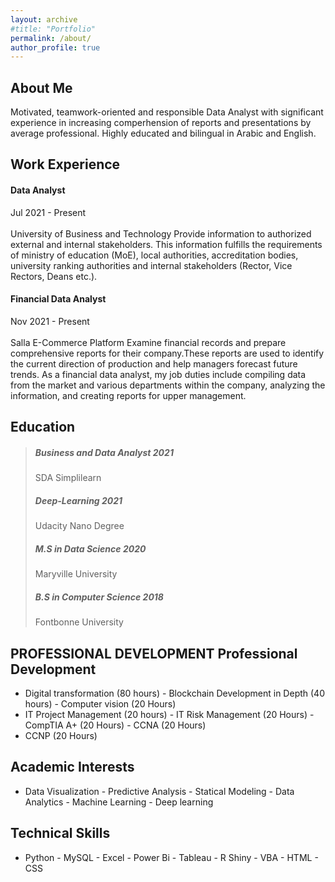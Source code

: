 ```yaml
---
layout: archive
#title: "Portfolio"
permalink: /about/
author_profile: true
---
```



## About Me

Motivated, teamwork-oriented and responsible Data Analyst with significant experience in increasing comperhension of reports and presentations by average professional. Highly educated and bilingual in Arabic and English.



## Work Experience

#### Data Analyst
Jul 2021 - Present <br><br> University of Business and Technology
Provide information to authorized external and internal stakeholders. This information fulfills the requirements of ministry of education (MoE), local authorities, accreditation bodies, university ranking authorities and internal stakeholders (Rector, Vice Rectors, Deans etc.).


#### Financial Data Analyst
Nov 2021 - Present <br><br>Salla E-Commerce Platform
Examine financial records and prepare comprehensive reports for their company.These reports are used to identify the current direction of production and help managers forecast future trends. As a financial data analyst, my job duties include compiling data from the market and various departments within the company, analyzing the information, and creating reports for upper management.


## Education
> ##### Business and Data Analyst         2021
>
> SDA Simplilearn<br>
> ##### Deep-Learning         2021
> Udacity Nano Degree
> ##### M.S in Data Science         2020
> Maryville University
> ##### B.S in Computer Science         2018
> Fontbonne University


## PROFESSIONAL DEVELOPMENT Professional Development
- Digital transformation (80 hours) - Blockchain Development in Depth (40 hours) - Computer vision (20 Hours)
- IT Project Management (20 hours) - IT Risk Management (20 Hours) - CompTIA A+ (20 Hours) - CCNA (20 Hours)
- CCNP (20 Hours)


## Academic Interests
- Data Visualization - Predictive Analysis - Statical Modeling - Data Analytics - Machine Learning - Deep learning

## Technical Skills
- Python - MySQL - Excel - Power Bi - Tableau - R Shiny - VBA - HTML - CSS
